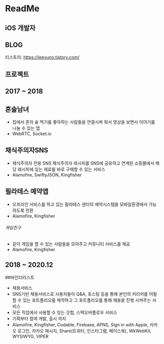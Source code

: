 # ReadMe

## iOS 개발자

## BLOG

티스토리: https://leeyuno.tistory.com/

## 프로젝트

## 2017 ~ 2018

## 혼술남녀
* 집에서 혼자 술 먹기를 좋아하는 사람들을 연결시켜 줘서 영상을 보면서 이야기를 나눌 수 있는 앱
* WebRTC, Socket.io

## 채식주의자SNS
* 채식주의자 전용 SNS 채식주의자 레시피를 SNS에 공유하고 연계된 쇼핑몰에서 해당 레시피에 있는 재료를 바로 구매할 수 있는 서비스
* Alamofire, SwiftyJSON, Kingfisher

## 필라테스 예약앱
* 오프라인 서비스를 하고 있는 필라테스 센터의 예약시스템을 모바일환경에서 가능하도록 전환
* Alamofire, Kingfisher

###### 게임친구
* 같이 게임을 할 수 있는 사람들을 모아주고 커뮤니티 서비스를 제공
* Alamofire, Kingfisher

## 2018 ~ 2020.12

##바인더리스트
* 채용서비스
* SNS기반 채용서비스로 사용자들이 Q&A, 포스팅 등을 통해 본인의 커리어를 어필할 수 있는 포트폴리오를 제작하고 그 포트폴리오를 통해 채용을 진행 시켜주는 서비스
* 모든 직업에서 사용할 수 있는 깃헙, 스택오버플로우 서비스
* 기획부터 참여 개발, 출시 까지 
* Alamofire, Kingfisher, Codable, Firebase, APNS, Sign in with Apple, 카카오 로그인, 카카오 메시지, Share(트위터, 인스타그램, 페이스북), WkWebKit, WYSIWYG, VIPER

